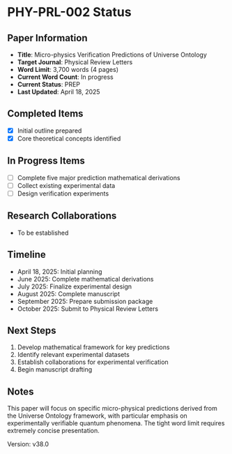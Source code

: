 # PHY-PRL-002 Status

## Paper Information

- **Title**: Micro-physics Verification Predictions of Universe Ontology
- **Target Journal**: Physical Review Letters
- **Word Limit**: 3,700 words (4 pages)
- **Current Word Count**: In progress
- **Current Status**: PREP
- **Last Updated**: April 18, 2025

## Completed Items

- [x] Initial outline prepared
- [x] Core theoretical concepts identified

## In Progress Items

- [ ] Complete five major prediction mathematical derivations
- [ ] Collect existing experimental data
- [ ] Design verification experiments

## Research Collaborations

- To be established

## Timeline

- April 18, 2025: Initial planning
- June 2025: Complete mathematical derivations
- July 2025: Finalize experimental design
- August 2025: Complete manuscript
- September 2025: Prepare submission package
- October 2025: Submit to Physical Review Letters

## Next Steps

1. Develop mathematical framework for key predictions
2. Identify relevant experimental datasets
3. Establish collaborations for experimental verification
4. Begin manuscript drafting

## Notes

This paper will focus on specific micro-physical predictions derived from the Universe Ontology framework, with particular emphasis on experimentally verifiable quantum phenomena. The tight word limit requires extremely concise presentation.

Version: v38.0 